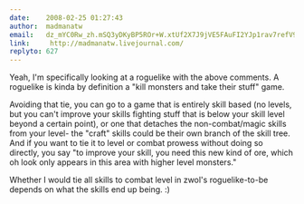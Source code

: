 ```yaml
---
date:    2008-02-25 01:27:43
author:  madmanatw
email:   dz_mYC0Rw_zh.mSQ3yDKyBP5ROr+W.xtUf2X7J9jVE5FAuFI2YJp1rav7refV9Gw==
link:     http://madmanatw.livejournal.com/
replyto: 627
---
```


Yeah, I'm specifically looking at a roguelike with the above
comments. A roguelike is kinda by definition a "kill monsters and take
their stuff" game.

Avoiding that tie, you can go to a game that is entirely skill based
(no levels, but you can't improve your skills fighting stuff that is
below your skill level beyond a certain point), or one that detaches
the non-combat/magic skills from your level- the "craft" skills could
be their own branch of the skill tree. And if you want to tie it to
level or combat prowess without doing so directly, you say "to improve
your skill, you need this new kind of ore, which oh look only appears
in this area with higher level monsters."

Whether I would tie all skills to combat level in zwol's
roguelike-to-be depends on what the skills end up being. :)
